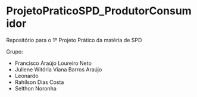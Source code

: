 # ProjetoPraticoSPD_ProdutorConsumidor
Repositório para o 1º Projeto Prático da matéria de SPD

Grupo:
- Francisco Araújo Loureiro Neto
- Juliene Witória Viana Barros Araújo
- Leonardo
- Rahilson Dias Costa
- Selthon Noronha 
